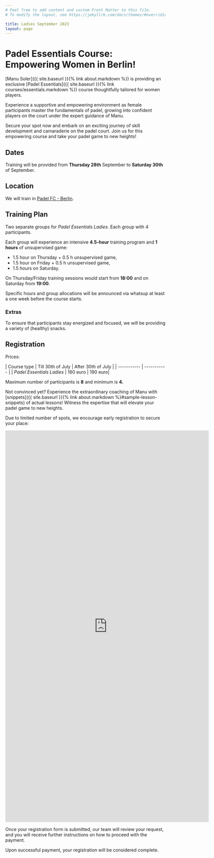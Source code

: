 ```yaml
---
# Feel free to add content and custom Front Matter to this file.
# To modify the layout, see https://jekyllrb.com/docs/themes/#overriding-theme-defaults

title: Ladies September 2023
layout: page
---
```


# Padel Essentials Course: Empowering Women in Berlin!

[Manu Soler]({{ site.baseurl }}{% link about.markdown %}) is providing an exclusive [Padel Essentials]({{ site.baseurl }}{% link courses/essentials.markdown %}) course thoughtfully tailored for women players.

Experience a supportive and empowering environment as female participants master the fundamentals of padel, growing into confident players on the court under the expert guidance of Manu.

Secure your spot now and embark on an exciting journey of skill development and camaraderie on the padel court. Join us for this empowering course and take your padel game to new heights!

## Dates
Training will be provided from **Thursday 28th** September to **Saturday 30th** of September.

## Location
We will train in <a href="https://padelfc.com/" target="_blank">Padel FC - Berlin</a>.

## Training Plan
Two separate groups for *Padel Essentials Ladies*. Each group with 4 participants. 

Each group will experience an intensive **4.5-hour** training program and **1 hours** of unsupervised game:

- 1.5 hour on Thursday + 0.5 h unsupervised game,   
- 1.5 hour on Friday + 0.5 h unsupervised game,
- 1.5 hours on Saturday. 

On Thursday/Friday training sessions would start from **18:00** and on Saturday from **19:00**.

Specific hours and group allocations will be announced via whatsup at least a one week before the course starts.

### Extras

To ensure that participants stay energized and focused, we will be providing a variety of (healthy) snacks.

## Registration
Prices:

| Course type     | Till 30th of July | After 30th of July |
| -----------        | ----------- |
| *Padel Essentials Ladies*         | 160 euro       | 190 euro|

Maximum number of participants is **8** and minimum is **4.** 

Not convinced yet? Experience the extraordinary coaching of Manu with [snippets]({{ site.baseurl }}{% link about.markdown %}#sample-lesson-snippets) of actual lessons! Witness the expertise that will elevate your padel game to new heights. 

Due to limited number of spots, we encourage early registration to secure your place: 

<iframe src="https://docs.google.com/forms/d/e/1FAIpQLSd-T-9R9TglCp1CjvMoJi6KpM76KJNFjsGwZevRrG85IR_dyg/viewform?embedded=true" width="640" height="1230" frameborder="0" marginheight="0" marginwidth="0">Loading…</iframe>

Once your registration form is submitted, our team will review your request, and you will receive further instructions on how to proceed with the payment.

Upon successful payment, your registration will be considered complete.

